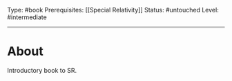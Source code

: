 Type: #book
Prerequisites: [[Special Relativity]]
Status: #untouched 
Level: #intermediate 

----
# About

Introductory book to SR.